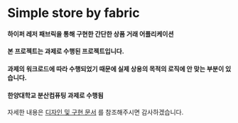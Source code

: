 Simple store by fabric
======================

#### 하이퍼 레저 패브릭을 통해 구현한 간단한 상품 거래 어플리케이션


#### 본 프로젝트는 과제로 수행된 프로젝트입니다.
#### 과제의 워크로드에 따라 수행되었기 때문에 실제 상용의 목적의 로직에 안 맞는 부분이 있습니다.
#### 한양대학교 분산컴퓨팅 과제로 수행됨



자세한 내용은
[디자인 및 구현 문서](./설명문서.pdf)
를 참조해주시면 감사하겠습니다.
